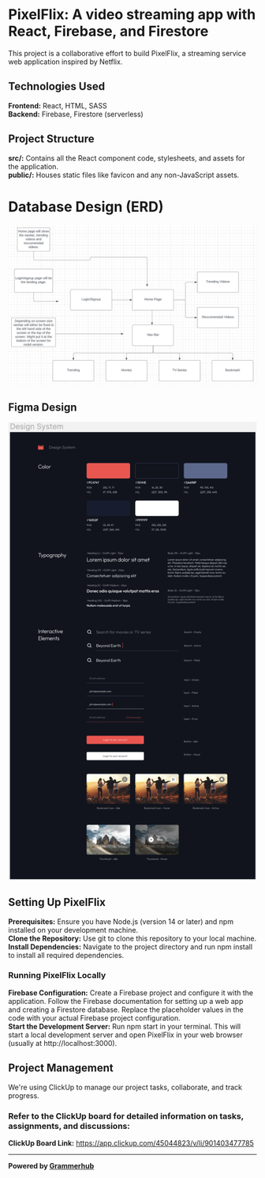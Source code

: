 # PixelFlix: A video streaming app with React, Firebase, and Firestore
This project is a collaborative effort to build PixelFlix, a streaming service web application inspired by Netflix.

## Technologies Used
**Frontend:** React, HTML, SASS  
**Backend:** Firebase, Firestore (serverless)

## Project Structure
**src/:** Contains all the React component code, stylesheets, and assets for the application.  
**public/:** Houses static files like favicon and any non-JavaScript assets.

# Database Design (ERD)
!["Alternative Text"](PixelFlix%20ERD.png)

## Figma Design
!["Alternative Text"](Design%20System%20Figma.png)

## Setting Up PixelFlix
**Prerequisites:** Ensure you have Node.js (version 14 or later) and npm installed on your development machine.  
**Clone the Repository:** Use git to clone this repository to your local machine.  
**Install Dependencies:** Navigate to the project directory and run npm install to install all required dependencies.

### Running PixelFlix Locally
**Firebase Configuration:** Create a Firebase project and configure it with the application. Follow the Firebase documentation for setting up a web app and creating a Firestore database. Replace the placeholder values in the code with your actual Firebase project configuration.  
**Start the Development Server:** Run npm start in your terminal. This will start a local development server and open PixelFlix in your web browser (usually at http://localhost:3000).

## Project Management
We're using ClickUp to manage our project tasks, collaborate, and track progress.  
### Refer to the ClickUp board for detailed information on tasks, assignments, and discussions:

**ClickUp Board Link:** https://app.clickup.com/45044823/v/li/901403477785
______________________________
**Powered by [Grammerhub](http://discord.grammerhub.org)**


